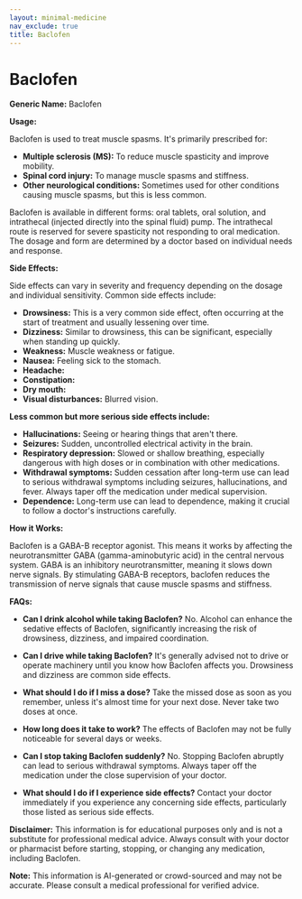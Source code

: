 ```yaml
---
layout: minimal-medicine
nav_exclude: true
title: Baclofen
---
```


# Baclofen

**Generic Name:** Baclofen

**Usage:**

Baclofen is used to treat muscle spasms.  It's primarily prescribed for:

* **Multiple sclerosis (MS):** To reduce muscle spasticity and improve mobility.
* **Spinal cord injury:** To manage muscle spasms and stiffness.
* **Other neurological conditions:**  Sometimes used for other conditions causing muscle spasms, but this is less common.

Baclofen is available in different forms: oral tablets, oral solution, and intrathecal (injected directly into the spinal fluid) pump. The intrathecal route is reserved for severe spasticity not responding to oral medication.  The dosage and form are determined by a doctor based on individual needs and response.


**Side Effects:**

Side effects can vary in severity and frequency depending on the dosage and individual sensitivity. Common side effects include:

* **Drowsiness:** This is a very common side effect, often occurring at the start of treatment and usually lessening over time.
* **Dizziness:** Similar to drowsiness, this can be significant, especially when standing up quickly.
* **Weakness:**  Muscle weakness or fatigue.
* **Nausea:**  Feeling sick to the stomach.
* **Headache:**
* **Constipation:**
* **Dry mouth:**
* **Visual disturbances:** Blurred vision.


**Less common but more serious side effects include:**

* **Hallucinations:** Seeing or hearing things that aren't there.
* **Seizures:**  Sudden, uncontrolled electrical activity in the brain.
* **Respiratory depression:** Slowed or shallow breathing, especially dangerous with high doses or in combination with other medications.
* **Withdrawal symptoms:**  Sudden cessation after long-term use can lead to serious withdrawal symptoms including seizures, hallucinations, and fever.  Always taper off the medication under medical supervision.
* **Dependence:**  Long-term use can lead to dependence, making it crucial to follow a doctor's instructions carefully.


**How it Works:**

Baclofen is a GABA-B receptor agonist.  This means it works by affecting the neurotransmitter GABA (gamma-aminobutyric acid) in the central nervous system. GABA is an inhibitory neurotransmitter, meaning it slows down nerve signals.  By stimulating GABA-B receptors, baclofen reduces the transmission of nerve signals that cause muscle spasms and stiffness.


**FAQs:**

* **Can I drink alcohol while taking Baclofen?**  No. Alcohol can enhance the sedative effects of Baclofen, significantly increasing the risk of drowsiness, dizziness, and impaired coordination.

* **Can I drive while taking Baclofen?**  It's generally advised not to drive or operate machinery until you know how Baclofen affects you.  Drowsiness and dizziness are common side effects.

* **What should I do if I miss a dose?**  Take the missed dose as soon as you remember, unless it's almost time for your next dose.  Never take two doses at once.

* **How long does it take to work?**  The effects of Baclofen may not be fully noticeable for several days or weeks.

* **Can I stop taking Baclofen suddenly?**  No.  Stopping Baclofen abruptly can lead to serious withdrawal symptoms. Always taper off the medication under the close supervision of your doctor.

* **What should I do if I experience side effects?**  Contact your doctor immediately if you experience any concerning side effects, particularly those listed as serious side effects.


**Disclaimer:** This information is for educational purposes only and is not a substitute for professional medical advice.  Always consult with your doctor or pharmacist before starting, stopping, or changing any medication, including Baclofen.


**Note:** This information is AI-generated or crowd-sourced and may not be accurate. Please consult a medical professional for verified advice.